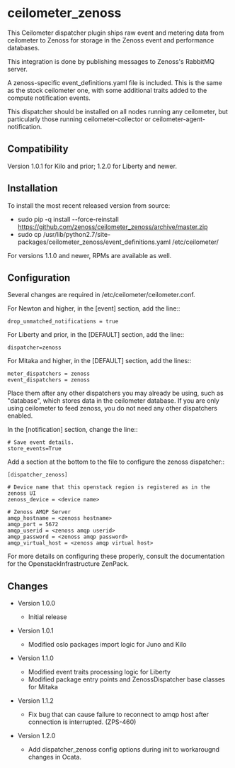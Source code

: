 ceilometer_zenoss
=================

This Ceilometer dispatcher plugin ships raw event and metering data from
ceilometer to Zenoss for storage in the Zenoss event and performance databases.

This integration is done by publishing messages to Zenoss's RabbitMQ server.

A zenoss-specific event_definitions.yaml file is included.  This is the same
as the stock ceilometer one, with some additional traits added to the compute
notification events.

This dispatcher should be installed on all nodes running any ceilometer, but
particularly those running ceilometer-collector or ceilometer-agent-notification.

Compatibility
-------------
Version 1.0.1 for Kilo and prior; 1.2.0 for Liberty and newer.

Installation
------------

To install the most recent released version from source:
 * sudo pip -q install --force-reinstall https://github.com/zenoss/ceilometer_zenoss/archive/master.zip
 * sudo cp /usr/lib/python2.7/site-packages/ceilometer_zenoss/event_definitions.yaml /etc/ceilometer/

For versions 1.1.0 and newer, RPMs are available as well.

Configuration
-------------

Several changes are required in /etc/ceilometer/ceilometer.conf.

For Newton and higher, in the [event] section, add the line::

    drop_unmatched_notifications = true

For Liberty and prior, in the [DEFAULT] section, add the line::

    dispatcher=zenoss

For Mitaka and higher, in the [DEFAULT] section, add the lines::

    meter_dispatchers = zenoss
    event_dispatchers = zenoss

Place them after any other dispatchers you may already be using, such as "database",
which stores data in the ceilometer database.   If you are only using ceilometer to
feed zenoss, you do not need any other dispatchers enabled.

In the [notification] section, change the line::

    # Save event details.
    store_events=True

Add a section at the bottom to the file to configure the zenoss dispatcher::
    
    [dispatcher_zenoss]
  
    # Device name that this openstack region is registered as in the zenoss UI
    zenoss_device = <device name>
    
    # Zenoss AMQP Server
    amqp_hostname = <zenoss hostname>
    amqp_port = 5672
    amqp_userid = <zenoss amqp userid>
    amqp_password = <zenoss amqp password>
    amqp_virtual_host = <zenoss amqp virtual host>

For more details on configuring these properly, consult the documentation for
the OpenstackInfrastructure ZenPack.

Changes
----------------

* Version 1.0.0
  -  Initial release

* Version 1.0.1
  -  Modified oslo packages import logic for Juno and Kilo

* Version 1.1.0
  -  Modified event traits processing logic for Liberty
  -  Modified package entry points and ZenossDispatcher base classes for Mitaka

* Version 1.1.2
  - Fix bug that can cause failure to reconnect to amqp host after connection is interrupted. (ZPS-460)

* Version 1.2.0
  - Add dispatcher_zenoss config options during init to workarougnd changes in Ocata.
